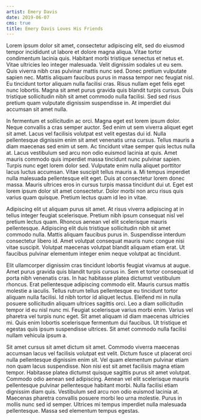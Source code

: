 ```yaml
---
artist: Emery Davis
date: 2019-06-07
cms: true
title: Emery Davis Loves His Friends 
---
```

Lorem ipsum dolor sit amet, consectetur adipiscing elit, sed do eiusmod tempor incididunt ut labore et dolore magna aliqua. Vitae tortor condimentum lacinia quis. Habitant morbi tristique senectus et netus et. Vitae ultricies leo integer malesuada. Velit dignissim sodales ut eu sem. Quis viverra nibh cras pulvinar mattis nunc sed. Donec pretium vulputate sapien nec. Mattis aliquam faucibus purus in massa tempor nec feugiat nisl. Eu tincidunt tortor aliquam nulla facilisi cras. Risus nullam eget felis eget nunc lobortis. Magna sit amet purus gravida quis blandit turpis cursus. Duis tristique sollicitudin nibh sit amet commodo nulla facilisi. Sed sed risus pretium quam vulputate dignissim suspendisse in. At imperdiet dui accumsan sit amet nulla.

In fermentum et sollicitudin ac orci. Magna eget est lorem ipsum dolor. Neque convallis a cras semper auctor. Sed enim ut sem viverra aliquet eget sit amet. Lacus vel facilisis volutpat est velit egestas dui id. Nulla pellentesque dignissim enim sit amet venenatis urna cursus. Tellus mauris a diam maecenas sed enim ut sem. Ac tincidunt vitae semper quis lectus nulla at. Lacus vestibulum sed arcu non odio euismod lacinia at quis. Amet mauris commodo quis imperdiet massa tincidunt nunc pulvinar sapien. Turpis nunc eget lorem dolor sed. Vulputate enim nulla aliquet porttitor lacus luctus accumsan. Vitae suscipit tellus mauris a. Mi tempus imperdiet nulla malesuada pellentesque elit eget. Duis at consectetur lorem donec massa. Mauris ultrices eros in cursus turpis massa tincidunt dui ut. Eget est lorem ipsum dolor sit amet consectetur. Dolor morbi non arcu risus quis varius quam quisque. Pretium lectus quam id leo in vitae.

Adipiscing elit ut aliquam purus sit amet. At risus viverra adipiscing at in tellus integer feugiat scelerisque. Pretium nibh ipsum consequat nisl vel pretium lectus quam. Rhoncus aenean vel elit scelerisque mauris pellentesque. Adipiscing elit duis tristique sollicitudin nibh sit amet commodo nulla. Mattis aliquam faucibus purus in. Suspendisse interdum consectetur libero id. Amet volutpat consequat mauris nunc congue nisi vitae suscipit. Volutpat maecenas volutpat blandit aliquam etiam erat. Ut faucibus pulvinar elementum integer enim neque volutpat ac tincidunt.

Elit ullamcorper dignissim cras tincidunt lobortis feugiat vivamus at augue. Amet purus gravida quis blandit turpis cursus in. Sem et tortor consequat id porta nibh venenatis cras. In hac habitasse platea dictumst vestibulum rhoncus. Erat pellentesque adipiscing commodo elit. Mauris cursus mattis molestie a iaculis. Tellus rutrum tellus pellentesque eu tincidunt tortor aliquam nulla facilisi. Id nibh tortor id aliquet lectus. Eleifend mi in nulla posuere sollicitudin aliquam ultrices sagittis orci. Leo a diam sollicitudin tempor id eu nisl nunc mi. Feugiat scelerisque varius morbi enim. Varius vel pharetra vel turpis nunc eget. Sit amet aliquam id diam maecenas ultricies mi. Quis enim lobortis scelerisque fermentum dui faucibus. Ut tristique et egestas quis ipsum suspendisse ultrices. Sit amet commodo nulla facilisi nullam vehicula ipsum a.

Sit amet cursus sit amet dictum sit amet. Commodo viverra maecenas accumsan lacus vel facilisis volutpat est velit. Dictum fusce ut placerat orci nulla pellentesque dignissim enim sit. Vel quam elementum pulvinar etiam non quam lacus suspendisse. Non nisi est sit amet facilisis magna etiam tempor. Habitasse platea dictumst quisque sagittis purus sit amet volutpat. Commodo odio aenean sed adipiscing. Aenean vel elit scelerisque mauris pellentesque pulvinar pellentesque habitant morbi. Nulla facilisi etiam dignissim diam quis. Vestibulum sed arcu non odio euismod lacinia at. Maecenas pharetra convallis posuere morbi leo urna molestie. Purus in mollis nunc sed id semper. Ultrices mi tempus imperdiet nulla malesuada pellentesque. Massa sed elementum tempus egestas.
